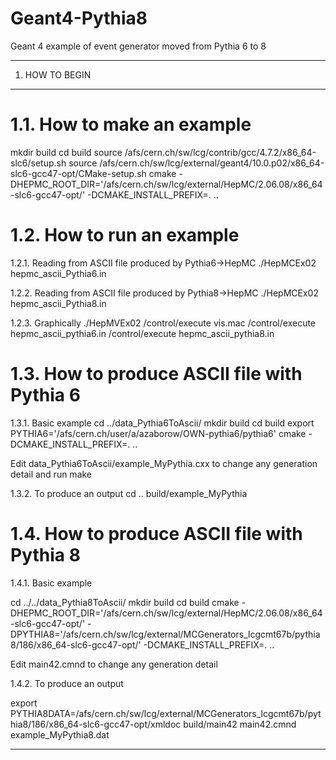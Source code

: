 Geant4-Pythia8
==============

Geant 4 example of event generator moved from Pythia 6 to 8

____________________________________________________________________

1. HOW TO BEGIN
____________________________________________________________________

1.1. How to make an example
==============

mkdir build
cd build
source /afs/cern.ch/sw/lcg/contrib/gcc/4.7.2/x86_64-slc6/setup.sh
source /afs/cern.ch/sw/lcg/external/geant4/10.0.p02/x86_64-slc6-gcc47-opt/CMake-setup.sh
cmake -DHEPMC_ROOT_DIR='/afs/cern.ch/sw/lcg/external/HepMC/2.06.08/x86_64-slc6-gcc47-opt/' -DCMAKE_INSTALL_PREFIX=. ..


1.2. How to run an example
==============
1.2.1. Reading from ASCII file produced by Pythia6->HepMC
./HepMCEx02 hepmc_ascii_Pythia6.in

1.2.2. Reading from ASCII file produced by Pythia8->HepMC
./HepMCEx02 hepmc_ascii_Pythia8.in

1.2.3. Graphically
./HepMVEx02
        /control/execute vis.mac
        /control/execute hepmc_ascii_pythia6.in
        /control/execute hepmc_ascii_pythia8.in


1.3. How to produce ASCII file with Pythia 6 
==============
1.3.1. Basic example
cd ../data_Pythia6ToAscii/
mkdir build
cd build
export PYTHIA6='/afs/cern.ch/user/a/azaborow/OWN-pythia6/pythia6'
cmake  -DCMAKE_INSTALL_PREFIX=. ..

Edit data_Pythia6ToAscii/example_MyPythia.cxx to change any generation detail and run make

1.3.2. To produce an output
cd ..
build/example_MyPythia 


1.4. How to produce ASCII file with Pythia 8
==============
1.4.1. Basic example

cd ../../data_Pythia8ToAscii/
mkdir build
cd build
cmake -DHEPMC_ROOT_DIR='/afs/cern.ch/sw/lcg/external/HepMC/2.06.08/x86_64-slc6-gcc47-opt/' -DPYTHIA8='/afs/cern.ch/sw/lcg/external/MCGenerators_lcgcmt67b/pythia8/186/x86_64-slc6-gcc47-opt/' -DCMAKE_INSTALL_PREFIX=. ..

Edit main42.cmnd to change any generation detail


1.4.2. To produce an output

export PYTHIA8DATA=/afs/cern.ch/sw/lcg/external/MCGenerators_lcgcmt67b/pythia8/186/x86_64-slc6-gcc47-opt/xmldoc
build/main42 main42.cmnd example_MyPythia8.dat

____________________________________________________________________


